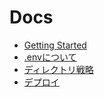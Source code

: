 # Docs
* [Getting Started](getting-started.md)
* [.envについて](env.md)
* [ディレクトリ戦略](directory-strategy.md)
* [デプロイ](deploy.md)